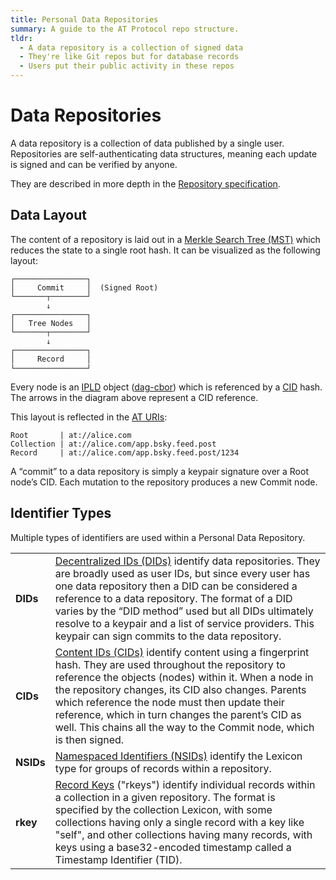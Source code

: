 ```yaml
---
title: Personal Data Repositories
summary: A guide to the AT Protocol repo structure.
tldr:
  - A data repository is a collection of signed data
  - They're like Git repos but for database records
  - Users put their public activity in these repos
---
```


# Data Repositories

A data repository is a collection of data published by a single user. Repositories are self-authenticating data structures, meaning each update is signed and can be verified by anyone.

They are described in more depth in the [Repository specification](/specs/repository).

## Data Layout

The content of a repository is laid out in a [Merkle Search Tree (MST)](https://hal.inria.fr/hal-02303490/document) which reduces the state to a single root hash. It can be visualized as the following layout:

<pre style="line-height: 1.2;"><code>┌────────────────┐
│     Commit     │  (Signed Root)
└───────┬────────┘
        ↓
┌────────────────┐
│   Tree Nodes   │
└───────┬────────┘
        ↓
┌────────────────┐
│     Record     │
└────────────────┘
</code></pre>

Every node is an [IPLD](https://ipld.io/) object ([dag-cbor](https://ipld.io/docs/codecs/known/dag-cbor/)) which is referenced by a [CID](https://github.com/multiformats/cid) hash. The arrows in the diagram above represent a CID reference.

This layout is reflected in the [AT URIs](/specs/at-uri-scheme):

<pre><code>Root       | at://alice.com
Collection | at://alice.com/app.bsky.feed.post
Record     | at://alice.com/app.bsky.feed.post/1234
</code></pre>

A “commit” to a data repository is simply a keypair signature over a Root node’s CID. Each mutation to the repository produces a new Commit node.

## Identifier Types

Multiple types of identifiers are used within a Personal Data Repository.

<table>
  <tr>
   <td><strong>DIDs</strong>
   </td>
   <td><a href="https://w3c.github.io/did-core/">Decentralized IDs (DIDs)</a> identify data repositories. They are broadly used as user IDs, but since every user has one data repository then a DID can be considered a reference to a data repository. The format of a DID varies by the “DID method” used but all DIDs ultimately resolve to a keypair and a list of service providers. This keypair can sign commits to the data repository.
   </td>
  </tr>
  <tr>
   <td><strong>CIDs</strong>
   </td>
   <td><a href="https://github.com/multiformats/cid">Content IDs (CIDs)</a> identify content using a fingerprint hash. They are used throughout the repository to reference the objects (nodes) within it. When a node in the repository changes, its CID also changes. Parents which reference the node must then update their reference, which in turn changes the parent’s CID as well. This chains all the way to the Commit node, which is then signed.
   </td>
  </tr>
  <tr>
   <td><strong>NSIDs</strong>
   </td>
   <td><a href="/specs/nsid">Namespaced Identifiers (NSIDs)</a> identify the Lexicon type for groups of records within a repository.
   </td>
  </tr>
  <tr>
   <td><strong>rkey</strong>
   </td>
   <td><a href="/specs/record-key">Record Keys</a> ("rkeys") identify individual records within a collection in a given repository. The format is specified by the collection Lexicon, with some collections having only a single record with a key like "self", and other collections having many records, with keys using a base32-encoded timestamp called a Timestamp Identifier (TID).
   </td>
  </tr>
</table>
